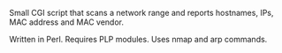 Small CGI script that scans a network range and reports hostnames, IPs, MAC address and MAC vendor.

Written in Perl. Requires PLP modules.
Uses nmap and arp commands.
